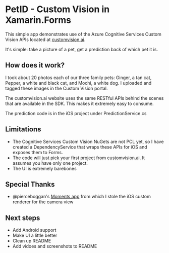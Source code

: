 # PetID - Custom Vision in Xamarin.Forms
This simple app demonstrates use of the Azure Cognitive Services Custom Vision APIs located at [customvision.ai](http://www.customvision.ai).

It's simple: take a picture of a pet, get a prediction back of which pet it is.

## How does it work? 
I took about 20 photos each of our three family pets: Ginger, a tan cat, Pepper, a white and black cat, and Mochi, a white dog. I uploaded and tagged these images in the Custom Vision portal.

The customvision.ai website uses the same RESTful APIs behind the scenes that are available in the SDK. This makes it extremely easy to consume.

The prediction code is in the iOS project under PredictionService.cs

## Limitations
* The Cognitive Services Custom Vision NuGets are not PCL yet, so I have created a DependencyService that wraps these APIs for iOS and exposes them to Forms.
* The code will just pick your first project from customvision.ai. It assumes you have only one project.  
* The UI is extremely barebones

## Special Thanks
* @pierceboggan's [Moments app](https://github.com/pierceboggan/Moments) from which I stole the iOS custom renderer for the camera view

## Next steps
* Add Android support
* Make UI a little better
* Clean up README
* Add vidoes and screenshots to README
